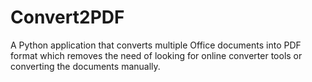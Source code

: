 # Convert2PDF
A Python application that converts multiple Office documents into PDF format which removes the need of looking for online converter tools or converting the documents manually.
